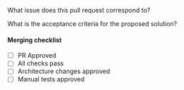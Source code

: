 What issue does this pull request correspond to?

What is the acceptance criteria for the proposed solution?

#### Merging checklist
- [ ] PR Approved
- [ ] All checks pass
- [ ] Architecture changes approved
- [ ] Manual tests approved